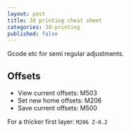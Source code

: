 ```yaml
---
layout: post
title: 3d printing cheat sheet
categories: 3d-printing
published: false
---
```


Gcode etc for semi regular adjustments.

## Offsets

- View current offsets: M503
- Set new home offsets: M206
- Save current offsets: M500

For a thicker first layer: `M206 Z-0.2`

